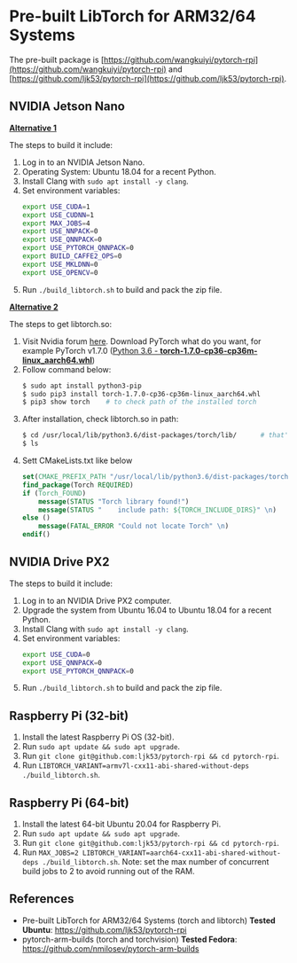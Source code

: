 # Pre-built LibTorch for ARM32/64 Systems

The pre-built package is [https://github.com/wangkuiyi/pytorch-rpi](https://github.com/wangkuiyi/pytorch-rpi) and [https://github.com/ljk53/pytorch-rpi](https://github.com/ljk53/pytorch-rpi).

## NVIDIA Jetson Nano

<ins>**Alternative 1**</ins>

The steps to build it include:

1. Log in to an NVIDIA Jetson Nano.
1. Operating System: Ubuntu 18.04 for a recent Python.
1. Install Clang with `sudo apt install -y clang`.
1. Set environment variables:
   ```bash
   export USE_CUDA=1
   export USE_CUDNN=1
   export MAX_JOBS=4
   export USE_NNPACK=0
   export USE_QNNPACK=0
   export USE_PYTORCH_QNNPACK=0
   export BUILD_CAFFE2_OPS=0
   export USE_MKLDNN=0
   export USE_OPENCV=0
   ```
1. Run `./build_libtorch.sh` to build and pack the zip file.

<ins>**Alternative 2**</ins>

The steps to get libtorch.so:

1. Visit Nvidia forum [here](https://forums.developer.nvidia.com/t/pytorch-for-jetson-version-1-8-0-now-available/72048). Download PyTorch what do you want, for example PyTorch v1.7.0 ([Python 3.6 - **torch-1.7.0-cp36-cp36m-linux_aarch64.whl**](https://nvidia.box.com/shared/static/cs3xn3td6sfgtene6jdvsxlr366m2dhq.whl))
1. Follow command below:
   ```bash
   $ sudo apt install python3-pip 
   $ sudo pip3 install torch-1.7.0-cp36-cp36m-linux_aarch64.whl
   $ pip3 show torch    # to check path of the installed torch 
   ```
1. After installation, check libtorch.so in path:
   ```bash
   $ cd /usr/local/lib/python3.6/dist-packages/torch/lib/      # that's consistent with output of command above
   $ ls
   ```
1. Sett CMakeLists.txt like below
   ```cmake
   set(CMAKE_PREFIX_PATH "/usr/local/lib/python3.6/dist-packages/torch")
   find_package(Torch REQUIRED)
   if (Torch_FOUND)
       message(STATUS "Torch library found!")
       message(STATUS "    include path: ${TORCH_INCLUDE_DIRS}" \n)
   else ()
       message(FATAL_ERROR "Could not locate Torch" \n)
   endif()
   ```



## NVIDIA Drive PX2

The steps to build it include:

1. Log in to an NVIDIA Drive PX2 computer.
1. Upgrade the system from Ubuntu 16.04 to Ubuntu 18.04 for a recent Python.
1. Install Clang with `sudo apt install -y clang`.
1. Set environment variables:
   ```bash
   export USE_CUDA=0
   export USE_QNNPACK=0
   export USE_PYTORCH_QNNPACK=0
   ```
1. Run `./build_libtorch.sh` to build and pack the zip file.

## Raspberry Pi (32-bit)

1. Install the latest Raspberry Pi OS (32-bit).
1. Run `sudo apt update && sudo apt upgrade`.
1. Run `git clone git@github.com:ljk53/pytorch-rpi && cd pytorch-rpi`.
1. Run `LIBTORCH_VARIANT=armv7l-cxx11-abi-shared-without-deps ./build_libtorch.sh`.

## Raspberry Pi (64-bit)

1. Install the latest 64-bit Ubuntu 20.04 for Raspberry Pi.
1. Run `sudo apt update && sudo apt upgrade`.
1. Run `git clone git@github.com:ljk53/pytorch-rpi && cd pytorch-rpi`.
1. Run `MAX_JOBS=2 LIBTORCH_VARIANT=aarch64-cxx11-abi-shared-without-deps ./build_libtorch.sh`.
   Note: set the max number of concurrent build jobs to 2 to avoid running out of the RAM.

## References
+ Pre-built LibTorch for ARM32/64 Systems (torch and libtorch) **Tested Ubuntu**: https://github.com/ljk53/pytorch-rpi
+ pytorch-arm-builds (torch and torchvision) **Tested Fedora**: https://github.com/nmilosev/pytorch-arm-builds

